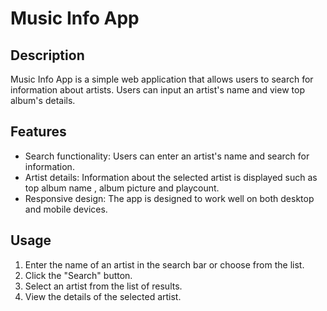 # Music Info App

## Description
Music Info App is a simple web application that allows users to search for information about artists. Users can input an artist's name and view top album's details.

## Features
- Search functionality: Users can enter an artist's name and search for information.
- Artist details: Information about the selected artist is displayed such as top album name , album picture and playcount.
- Responsive design: The app is designed to work well on both desktop and mobile devices.

## Usage
1. Enter the name of an artist in the search bar or choose from the list.
2. Click the "Search" button.
3. Select an artist from the list of results.
4. View the details of the selected artist.

